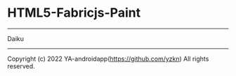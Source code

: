 # HTML5-Fabricjs-Paint

---

Daiku

---

Copyright (c) 2022 YA-androidapp(https://github.com/yzkn) All rights reserved.
